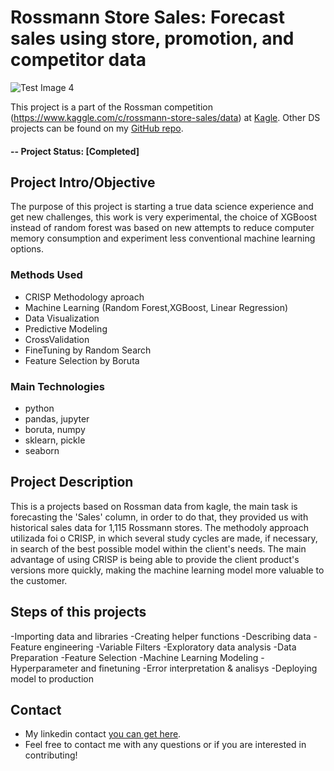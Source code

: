 

# Rossmann Store Sales: Forecast sales using store, promotion, and competitor data

![Test Image 4](https://www.signavio.com/wp-content/uploads/2015/10/rossmann-logo-web-600x82.png)

This project is a part of the Rossman competition (https://www.kaggle.com/c/rossmann-store-sales/data) at [Kagle](https://www.kaggle.com/).  Other DS projects can be found on my [GitHub repo](https://github.com/leon-amador?tab=repositories).

#### -- Project Status: [Completed]

## Project Intro/Objective
The purpose of this project is starting a true data science experience and get new challenges, this work is very experimental, the choice of XGBoost instead of random forest was based on new attempts to reduce computer memory consumption and experiment less conventional machine learning options.



### Methods Used
* CRISP Methodology aproach
* Machine Learning (Random Forest,XGBoost, Linear Regression)
* Data Visualization
* Predictive Modeling
* CrossValidation
* FineTuning by Random Search
* Feature Selection by Boruta

### Main Technologies
* python
* pandas, jupyter
* boruta, numpy
* sklearn, pickle
* seaborn 

## Project Description
This is a projects based on Rossman data from kagle, the main task is forecasting the 'Sales' column, in order to do that, they provided us with  historical sales data for 1,115 Rossmann stores. The methodoly approach utilizada foi o CRISP, in which several study cycles are made, if necessary, in search of the best possible model within the client's needs. The main advantage of using CRISP is being able to provide the client product's versions more quickly, making the machine learning model more valuable to the customer.

## Steps of this projects

-Importing data and libraries
-Creating helper functions
-Describing data
-Feature engineering
-Variable Filters
-Exploratory data analysis
-Data Preparation
-Feature Selection
-Machine Learning Modeling
-Hyperparameter and finetuning
-Error interpretation & analisys
-Deploying model to production




## Contact
* My linkedin contact [you can get  here](https://www.linkedin.com/in/leonardo-amador-da-silva-2766518b/).  
* Feel free to contact me with any questions or if you are interested in contributing!
